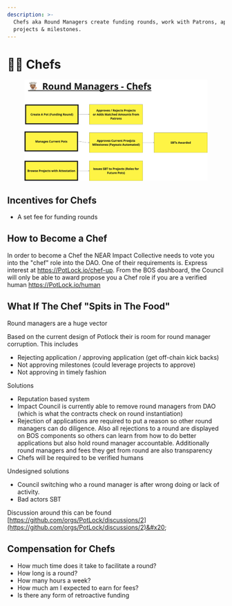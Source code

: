 ```yaml
---
description: >-
  Chefs aka Round Managers create funding rounds, work with Patrons, approve
  projects & milestones.
---
```


# 👨🍳 Chefs



<figure><img src="../../.gitbook/assets/image (3).png" alt=""><figcaption></figcaption></figure>

## Incentives for Chefs

* A set fee for funding rounds



## How to Become a Chef

In order to become a Chef the NEAR Impact Collective needs to vote you into the "chef" role into the DAO.  One of their requirements is. Express interest at https://PotLock.io/chef-up. From the BOS dashboard, the Council will only be able to award propose you a Chef  role if you are a verified human [https://PotLock.io/human ](https://potlock.io/human)



## What If The Chef "Spits in The Food"

Round managers are a huge vector&#x20;

Based on the current design of Potlock their is room for round manager corruption. This includes

* Rejecting application / approving application (get off-chain kick backs)
* Not approving milestones (could leverage projects to approve)
* Not approving in timely fashion

Solutions

* Reputation based system
* Impact Council is currently able to remove round managers from DAO (which is what the contracts check on round instantiation)
* Rejection of applications are required to put a reason so other round managers can do diligence. Also all rejections to a round are displayed on BOS components so others can learn from how to do better applications but also hold round manager accountable. Additionally round managers and fees they get from round are also transparency
* Chefs will be required to be verified humans

Undesigned solutions

* Council switching who a round manager is after wrong doing or lack of activity.
* Bad actors SBT

Discussion around this can be found [https://github.com/orgs/PotLock/discussions/2](https://github.com/orgs/PotLock/discussions/2)&#x20;

## Compensation for Chefs

* How much time does it take to facilitate a round?
* How long is a round?&#x20;
* How many hours a week?
* How much am I expected to earn for fees?
* Is there any form of retroactive funding

